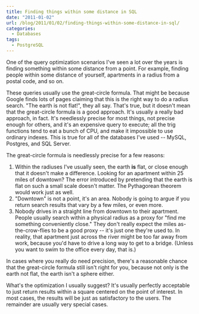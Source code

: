 ```yaml
---
title: Finding things within some distance in SQL
date: "2011-01-02"
url: /blog/2011/01/02/finding-things-within-some-distance-in-sql/
categories:
  - Databases
tags:
  - PostgreSQL
---
```

One of the query optimization scenarios I've seen a lot over the years is finding something within some distance from a point. For example, finding people within some distance of yourself, apartments in a radius from a postal code, and so on.

These queries usually use the great-circle formula. That might be because Google finds lots of pages claiming that this is the right way to do a radius search. "The earth is not flat!", they all say. That's true, but it doesn't mean that the great-circle formula is a good approach. It's usually a really bad approach, in fact. It's needlessly precise for most things, not precise enough for others, and it's an expensive query to execute; all the trig functions tend to eat a bunch of CPU, and make it impossible to use ordinary indexes. This is true for all of the databases I've used -- MySQL, Postgres, and SQL Server.

The great-circle formula is needlessly precise for a few reasons:

1.  Within the radiuses I've usually seen, the earth **is** flat, or close enough that it doesn't make a difference. Looking for an apartment within 25 miles of downtown? The error introduced by pretending that the earth is flat on such a small scale doesn't matter. The Pythagorean theorem would work just as well.
2.  "Downtown" is not a point, it's an area. Nobody is going to argue if you return search results that vary by a few miles, or even more.
3.  Nobody drives in a straight line from downtown to their apartment. People usually search within a physical radius as a proxy for "find me something conveniently close." They don't really expect the miles as-the-crow-flies to be a good proxy -- it's just one they're used to. In reality, that apartment just across the river might be too far away from work, because you'd have to drive a long way to get to a bridge. (Unless you want to swim to the office every day, that is.)

In cases where you really do need precision, there's a reasonable chance that the great-circle formula still isn't right for you, because not only is the earth not flat, the earth isn't a sphere either.

What's the optimization I usually suggest? It's usually perfectly acceptable to just return results within a square centered on the point of interest. In most cases, the results will be just as satisfactory to the users. The remainder are usually very special cases.


